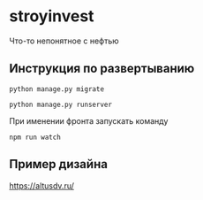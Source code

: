# stroyinvest

Что-то непонятное с нефтью

## Инструкция по развертыванию

```shell
python manage.py migrate
```

```shell
python manage.py runserver
```

При именении фронта запускать команду
```shell
npm run watch
```

## Пример дизайна

https://altusdv.ru/
